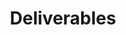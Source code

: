 ---
layout: default
sortorder: 1.9
title: "Deliverables"
deck: "Page layout grids create structure and harmony on the page."
resources: |

---